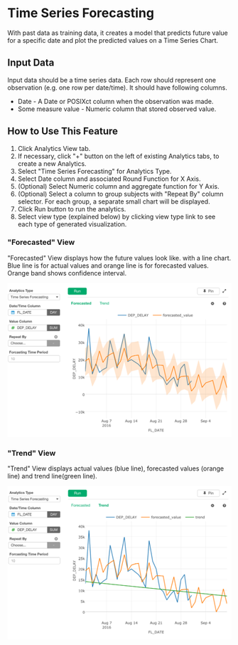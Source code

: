 # Time Series Forecasting

With past data as training data, it creates a model that predicts future value for a specific date and plot the predicted values on a Time Series Chart.

## Input Data
Input data should be a time series data. Each row should represent one observation (e.g. one row per date/time). It should have following columns.

  * Date - A Date or POSIXct column when the observation was made.
  * Some measure value - Numeric column that stored observed value.


## How to Use This Feature
1. Click Analytics View tab.
2. If necessary, click "+" button on the left of existing Analytics tabs, to create a new Analytics.
3. Select "Time Series Forecasting" for Analytics Type.
4. Select Date column and associated Round Function for X Axis.
5. (Optional) Select Numeric column and aggregate function for Y Axis.
6. (Optional) Select a column to group subjects with "Repeat By" column selector. For each group, a separate small chart will be displayed.
10. Click Run button to run the analytics.
11. Select view type (explained below) by clicking view type link to see each type of generated visualization.

### "Forecasted" View
"Forecasted" View displays how the future values look like. with a line chart. Blue line is for actual values and orange line is for forecasted values. Orange band shows confidence interval.

![](images/timeseries_forcasting_forecated.png)

### "Trend" View
"Trend" View displays actual values (blue line),  forecasted values (orange line) and trend line(green line).

![](images/timeseries_forcasting_trend.png)
